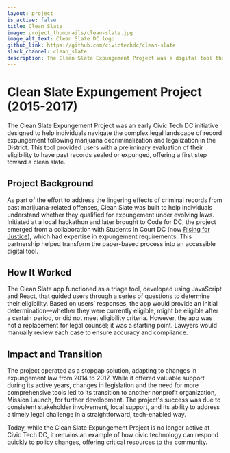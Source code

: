 ```yaml
---
layout: project
is_active: false
title: Clean Slate
image: project_thumbnails/clean-slate.jpg
image_alt_text: Clean Slate DC logo
github_link: https://github.com/civictechdc/clean-slate
slack_channel: clean_slate
description: The Clean Slate Expungement Project was a digital tool that helped individuals determine their eligibility for expunging or sealing past marijuana-related criminal records following legalization in DC.
---
```


# Clean Slate Expungement Project (2015-2017)

The Clean Slate Expungement Project was an early Civic Tech DC initiative designed to help individuals navigate the complex legal landscape of record expungement following marijuana decriminalization and legalization in the District. This tool provided users with a preliminary evaluation of their eligibility to have past records sealed or expunged, offering a first step toward a clean slate.

## Project Background

As part of the effort to address the lingering effects of criminal records from past marijuana-related offenses, Clean Slate was built to help individuals understand whether they qualified for expungement under evolving laws. Initiated at a local hackathon and later brought to Code for DC, the project emerged from a collaboration with Students In Court DC (now [Rising for Justice](https://www.risingforjustice.org/)), which had expertise in expungement requirements. This partnership helped transform the paper-based process into an accessible digital tool.

## How It Worked

The Clean Slate app functioned as a triage tool, developed using JavaScript and React, that guided users through a series of questions to determine their eligibility. Based on users’ responses, the app would provide an initial determination—whether they were currently eligible, might be eligible after a certain period, or did not meet eligibility criteria. However, the app was not a replacement for legal counsel; it was a starting point. Lawyers would manually review each case to ensure accuracy and compliance.

## Impact and Transition

The project operated as a stopgap solution, adapting to changes in expungement law from 2014 to 2017. While it offered valuable support during its active years, changes in legislation and the need for more comprehensive tools led to its transition to another nonprofit organization, Mission Launch, for further development. The project's success was due to consistent stakeholder involvement, local support, and its ability to address a timely legal challenge in a straightforward, tech-enabled way.

Today, while the Clean Slate Expungement Project is no longer active at Civic Tech DC, it remains an example of how civic technology can respond quickly to policy changes, offering critical resources to the community.
